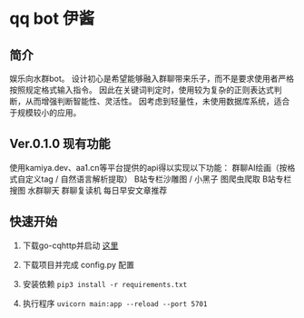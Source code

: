 # qq bot 伊酱
## 简介
娱乐向水群bot。
设计初心是希望能够融入群聊带来乐子，而不是要求使用者严格按照规定格式输入指令。
因此在关键词判定时，使用较为复杂的正则表达式判断，从而增强判断智能性、灵活性。
因考虑到轻量性，未使用数据库系统，适合于规模较小的应用。

## Ver.0.1.0 现有功能
使用kamiya.dev、aa1.cn等平台提供的api得以实现以下功能：
群聊AI绘画（按格式自定义tag / 自然语言解析提取）
B站专栏沙雕图 / 小黑子 图爬虫爬取
B站专栏搜图
水群聊天
群聊复读机
每日早安文章推荐

## 快速开始
1. 下载go-cqhttp并启动
<a href='https://github.com/Mrs4s/go-cqhttp'>这里</a>

2. 下载项目并完成 config.py 配置
3. 安装依赖
``
pip3 install -r requirements.txt
``
4. 执行程序
``
uvicorn main:app --reload --port 5701
``
